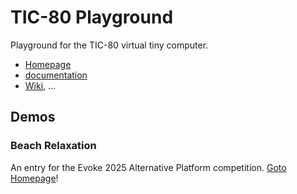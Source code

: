 # TIC-80 Playground #

Playground for the TIC-80 virtual tiny computer.

  * [Homepage](https://tic80.com/ "https://tic80.com/")
  * [documentation](https://tic80.com/learn "https://tic80.com/learn")
  * [Wiki](https://github.com/nesbox/TIC-80/wiki "https://github.com/nesbox/TIC-80/wiki"), …

## Demos ##

### Beach Relaxation ###

An entry for the Evoke 2025 Alternative Platform competition. [Goto Homepage](Evoke.2025)!
